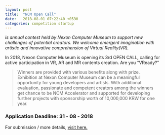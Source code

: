 ```yaml
---
layout: post
title:  "NCM Open Call"
date:   2018-08-01 07:22:40 +0530
categories: competition startup
---
```


*<NCM OPEN CALL>is annual contest held by Nexon Computer Museum to support new challenges of potential creators. We welcome emergent imagination with artistic and innovative comprehension of Virtual Reality(VR).*


In 2018, Nexon Computer Museum is opening its 3rd OPEN CALL, calling for active participation in VR, AR and MR contents creation. Are you “VReady?”


>Winners are provided with various benefits along with prize. Exhibition at Nexon Computer Museum can be a meaningful opportunity for young developers and artists. With additional evaluation, passionate and competent creators among the winners get chance to be NCM Accelerator and supported for developing further projects with sponsorship worth of 10,000,000 KRW for one year.

### Application Deadline: 31 - 08 - 2018


For submission / more details, [visit here.](http://www.nexoncomputermuseum.org/english/?mcode=0704&PHPSESSID=f328b4ac053377db581f397080b26ecf) 
